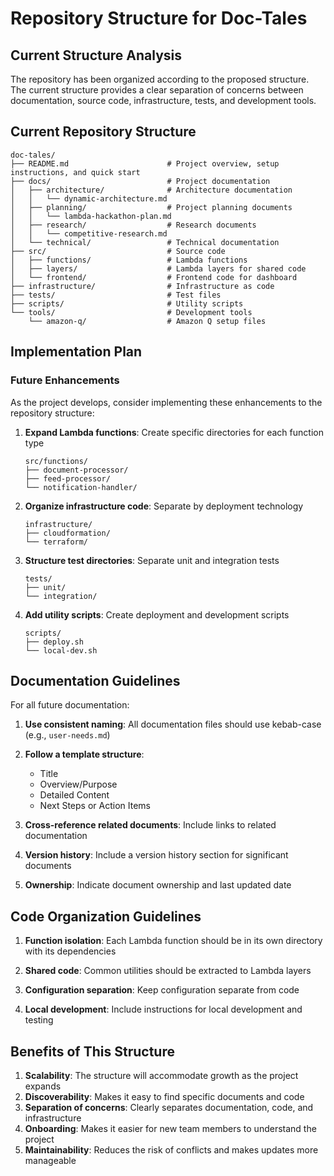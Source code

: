 # Repository Structure for Doc-Tales

## Current Structure Analysis

The repository has been organized according to the proposed structure. The current structure provides a clear separation of concerns between documentation, source code, infrastructure, tests, and development tools.

## Current Repository Structure

```
doc-tales/
├── README.md                      # Project overview, setup instructions, and quick start
├── docs/                          # Project documentation
│   ├── architecture/              # Architecture documentation
│   │   └── dynamic-architecture.md
│   ├── planning/                  # Project planning documents
│   │   └── lambda-hackathon-plan.md
│   ├── research/                  # Research documents
│   │   └── competitive-research.md
│   └── technical/                 # Technical documentation
├── src/                           # Source code
│   ├── functions/                 # Lambda functions
│   ├── layers/                    # Lambda layers for shared code
│   └── frontend/                  # Frontend code for dashboard
├── infrastructure/                # Infrastructure as code
├── tests/                         # Test files
├── scripts/                       # Utility scripts
└── tools/                         # Development tools
    └── amazon-q/                  # Amazon Q setup files
```

## Implementation Plan

### Future Enhancements

As the project develops, consider implementing these enhancements to the repository structure:

1. **Expand Lambda functions**: Create specific directories for each function type
   ```
   src/functions/
   ├── document-processor/
   ├── feed-processor/
   └── notification-handler/
   ```

2. **Organize infrastructure code**: Separate by deployment technology
   ```
   infrastructure/
   ├── cloudformation/
   └── terraform/
   ```

3. **Structure test directories**: Separate unit and integration tests
   ```
   tests/
   ├── unit/
   └── integration/
   ```

4. **Add utility scripts**: Create deployment and development scripts
   ```
   scripts/
   ├── deploy.sh
   └── local-dev.sh
   ```

## Documentation Guidelines

For all future documentation:

1. **Use consistent naming**: All documentation files should use kebab-case (e.g., `user-needs.md`)

2. **Follow a template structure**:
   - Title
   - Overview/Purpose
   - Detailed Content
   - Next Steps or Action Items

3. **Cross-reference related documents**: Include links to related documentation

4. **Version history**: Include a version history section for significant documents

5. **Ownership**: Indicate document ownership and last updated date

## Code Organization Guidelines

1. **Function isolation**: Each Lambda function should be in its own directory with its dependencies

2. **Shared code**: Common utilities should be extracted to Lambda layers

3. **Configuration separation**: Keep configuration separate from code

4. **Local development**: Include instructions for local development and testing

## Benefits of This Structure

1. **Scalability**: The structure will accommodate growth as the project expands
2. **Discoverability**: Makes it easy to find specific documents and code
3. **Separation of concerns**: Clearly separates documentation, code, and infrastructure
4. **Onboarding**: Makes it easier for new team members to understand the project
5. **Maintainability**: Reduces the risk of conflicts and makes updates more manageable